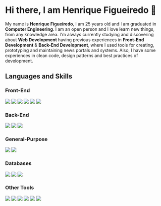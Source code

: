 <h1>Hi there, I am Henrique Figueiredo 👋</h1>

My name is **Henrique Figueiredo**, I am 25 years old and I am graduated in **Computer Engineering**. I am an open person and I love learn new things, from any knowledge area. I'm always currently studying and discovering about **Web Development** having previous experiences in **Front-End Development** & **Back-End Development**, where I used tools for creating, prototyping and maintaining news portals and systems. Also, I have some experiences in clean code, design patterns and best practices of development.

<h2>Languages and Skills</h2>

<h3>Front-End</h3>

  <div>
    <img src="https://img.shields.io/badge/HTML5-E34F26?style=for-the-badge&logo=html5&logoColor=white">
    <img src="https://img.shields.io/badge/CSS3-094069?style=for-the-badge&logo=css3&logoColor=white">
    <img src="https://img.shields.io/badge/JavaScript-323330?style=for-the-badge&logo=javascript&logoColor=F7DF1E">
    <img src="https://img.shields.io/badge/TypeScript-3178C6?style=for-the-badge&logo=typescript&logoColor=white">
    <img src="https://img.shields.io/badge/Bootstrap-7952B3?style=for-the-badge&logo=bootstrap&logoColor=white">
    <img src="https://img.shields.io/badge/Angular-DD0031?style=for-the-badge&logo=angular&logoColor=white">
  <div>
  
<h3>Back-End</h3>

  <div>
    <img src="https://img.shields.io/badge/Node.js-43853D?style=for-the-badge&logo=node.js&logoColor=white">
    <img src="https://img.shields.io/badge/Express.js-404D59?style=for-the-badge&logo=express">
    <img src="https://img.shields.io/badge/.NET-5C2D91?style=for-the-badge&logo=.net&logoColor=white">    
  <div>
  
<h3>General-Purpose</h3>
  
  <div>
    <img src="https://img.shields.io/badge/C-00599C?style=for-the-badge&logo=c&logoColor=white">
    <img src="https://img.shields.io/badge/C%2B%2B-00799C?style=for-the-badge&logo=c%2B%2B&logoColor=white">
  <div>
  
<h3>Databases</h3>
  
  <div>
    <img src="https://img.shields.io/badge/MongoDB-4EA94B?style=for-the-badge&logo=mongodb&logoColor=white">
    <img src="https://img.shields.io/badge/MySQL-00000F?style=for-the-badge&logo=mysql&logoColor=white">
    <img src="https://img.shields.io/badge/Microsoft_SQL_Server-CC2927?style=for-the-badge&logo=microsoft-sql-server&logoColor=white">
  <div>
  
<h3>Other Tools</h3>
    
  <div>
    <img src="https://img.shields.io/badge/Git-E34F26?style=for-the-badge&logo=git&logoColor=white">
    <img src="https://img.shields.io/badge/GitHub-100000?style=for-the-badge&logo=github&logoColor=white">    
    <img src="https://img.shields.io/badge/Figma-F22E1E?style=for-the-badge&logo=figma&logoColor=white">
    <img src="https://img.shields.io/badge/Adobe%20Xd-FF61F6?style=for-the-badge&logo=adobe-xd&logoColor=white">
    <img src="https://img.shields.io/badge/Adobe%20Photoshop-31A8FF?style=for-the-badge&logo=adobe-photoshop&logoColor=white">
    <img src="https://img.shields.io/badge/Arduino-00979D?style=for-the-badge&logo=arduino&logoColor=white">
  </div>
